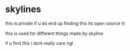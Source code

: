 # skylines


this is private if u do end up finding this its open source 🤓

this is used for different things made by skyline 

if u find this i dont really care ngl
